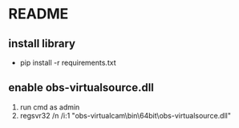 # README

## install library

- pip install -r requirements.txt

## enable obs-virtualsource.dll

1. run cmd  as admin
2. regsvr32 /n /i:1 "obs-virtualcam\bin\64bit\obs-virtualsource.dll"
